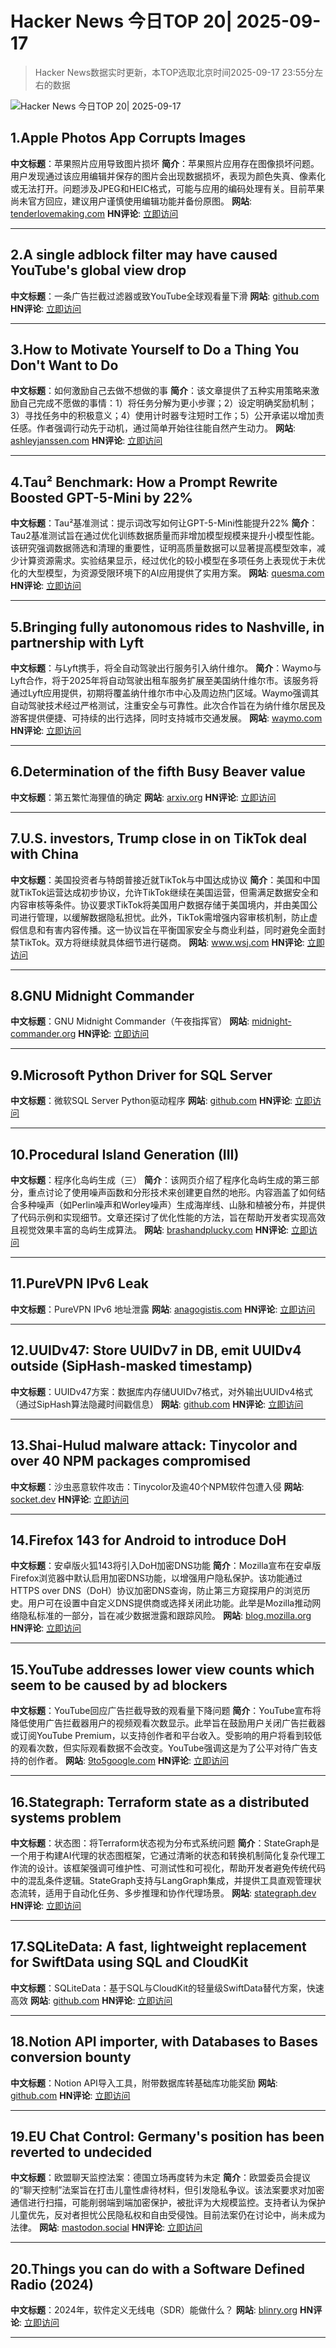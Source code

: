 # Hacker News 今日TOP 20| 2025-09-17

> Hacker News数据实时更新，本TOP选取北京时间2025-09-17 23:55分左右的数据

![Hacker News 今日TOP 20| 2025-09-17](https://img.chuhaix.com/2024/0910_imageFile-1665440404179-628424718_1725901191.png)

## 1.Apple Photos App Corrupts Images
**中文标题**：苹果照片应用导致图片损坏
**简介**：苹果照片应用存在图像损坏问题。用户发现通过该应用编辑并保存的图片会出现数据损坏，表现为颜色失真、像素化或无法打开。问题涉及JPEG和HEIC格式，可能与应用的编码处理有关。目前苹果尚未官方回应，建议用户谨慎使用编辑功能并备份原图。
**网站**:  <a href='https://tenderlovemaking.com/2025/09/17/apple-photos-app-corrupts-images/' target='_blank' rel='nofollow'>tenderlovemaking.com</a>
**HN评论**:  <a href='https://news.ycombinator.com/item?id=45274277&utm_source=www.chuhaix.com' target='_blank' rel='nofollow'>立即访问</a>

---

## 2.A single adblock filter may have caused YouTube's global view drop
**中文标题**：一条广告拦截过滤器或致YouTube全球观看量下滑
**网站**:  <a href='https://github.com/easylist/easylist/issues/22375' target='_blank' rel='nofollow'>github.com</a>
**HN评论**:  <a href='https://news.ycombinator.com/item?id=45276614&utm_source=www.chuhaix.com' target='_blank' rel='nofollow'>立即访问</a>

---

## 3.How to Motivate Yourself to Do a Thing You Don't Want to Do
**中文标题**：如何激励自己去做不想做的事
**简介**：该文章提供了五种实用策略来激励自己完成不愿做的事情：1）将任务分解为更小步骤；2）设定明确奖励机制；3）寻找任务中的积极意义；4）使用计时器专注短时工作；5）公开承诺以增加责任感。作者强调行动先于动机，通过简单开始往往能自然产生动力。
**网站**:  <a href='https://ashleyjanssen.com/how-to-motivate-yourself-to-do-a-thing-you-dont-want-to-do/' target='_blank' rel='nofollow'>ashleyjanssen.com</a>
**HN评论**:  <a href='https://news.ycombinator.com/item?id=45276987&utm_source=www.chuhaix.com' target='_blank' rel='nofollow'>立即访问</a>

---

## 4.Tau² Benchmark: How a Prompt Rewrite Boosted GPT-5-Mini by 22%
**中文标题**：Tau²基准测试：提示词改写如何让GPT-5-Mini性能提升22%
**简介**：Tau2基准测试旨在通过优化训练数据质量而非增加模型规模来提升小模型性能。该研究强调数据筛选和清理的重要性，证明高质量数据可以显著提高模型效率，减少计算资源需求。实验结果显示，经过优化的较小模型在多项任务上表现优于未优化的大型模型，为资源受限环境下的AI应用提供了实用方案。
**网站**:  <a href='https://quesma.com/blog/tau2-benchmark-improving-results-smaller-models/' target='_blank' rel='nofollow'>quesma.com</a>
**HN评论**:  <a href='https://news.ycombinator.com/item?id=45275354&utm_source=www.chuhaix.com' target='_blank' rel='nofollow'>立即访问</a>

---

## 5.Bringing fully autonomous rides to Nashville, in partnership with Lyft
**中文标题**：与Lyft携手，将全自动驾驶出行服务引入纳什维尔。
**简介**：Waymo与Lyft合作，将于2025年将自动驾驶出租车服务扩展至美国纳什维尔市。该服务将通过Lyft应用提供，初期将覆盖纳什维尔市中心及周边热门区域。Waymo强调其自动驾驶技术经过严格测试，注重安全与可靠性。此次合作旨在为纳什维尔居民及游客提供便捷、可持续的出行选择，同时支持城市交通发展。
**网站**:  <a href='https://waymo.com/blog/2025/09/waymo-is-coming-to-nashville-in-partnership-with-lyft' target='_blank' rel='nofollow'>waymo.com</a>
**HN评论**:  <a href='https://news.ycombinator.com/item?id=45275415&utm_source=www.chuhaix.com' target='_blank' rel='nofollow'>立即访问</a>

---

## 6.Determination of the fifth Busy Beaver value
**中文标题**：第五繁忙海狸值的确定
**网站**:  <a href='https://arxiv.org/abs/2509.12337' target='_blank' rel='nofollow'>arxiv.org</a>
**HN评论**:  <a href='https://news.ycombinator.com/item?id=45273999&utm_source=www.chuhaix.com' target='_blank' rel='nofollow'>立即访问</a>

---

## 7.U.S. investors, Trump close in on TikTok deal with China
**中文标题**：美国投资者与特朗普接近就TikTok与中国达成协议
**简介**：美国和中国就TikTok运营达成初步协议，允许TikTok继续在美国运营，但需满足数据安全和内容审核等条件。协议要求TikTok将美国用户数据存储于美国境内，并由美国公司进行管理，以缓解数据隐私担忧。此外，TikTok需增强内容审核机制，防止虚假信息和有害内容传播。这一协议旨在平衡国家安全与商业利益，同时避免全面封禁TikTok。双方将继续就具体细节进行磋商。
**网站**:  <a href='https://www.wsj.com/tech/details-emerge-on-u-s-china-tiktok-deal-594e009f' target='_blank' rel='nofollow'>www.wsj.com</a>
**HN评论**:  <a href='https://news.ycombinator.com/item?id=45267643&utm_source=www.chuhaix.com' target='_blank' rel='nofollow'>立即访问</a>

---

## 8.GNU Midnight Commander
**中文标题**：GNU Midnight Commander（午夜指挥官）
**网站**:  <a href='https://midnight-commander.org/' target='_blank' rel='nofollow'>midnight-commander.org</a>
**HN评论**:  <a href='https://news.ycombinator.com/item?id=45271481&utm_source=www.chuhaix.com' target='_blank' rel='nofollow'>立即访问</a>

---

## 9.Microsoft Python Driver for SQL Server
**中文标题**：微软SQL Server Python驱动程序
**网站**:  <a href='https://github.com/microsoft/mssql-python' target='_blank' rel='nofollow'>github.com</a>
**HN评论**:  <a href='https://news.ycombinator.com/item?id=45277023&utm_source=www.chuhaix.com' target='_blank' rel='nofollow'>立即访问</a>

---

## 10.Procedural Island Generation (III)
**中文标题**：程序化岛屿生成（三）
**简介**：该网页介绍了程序化岛屿生成的第三部分，重点讨论了使用噪声函数和分形技术来创建更自然的地形。内容涵盖了如何结合多种噪声（如Perlin噪声和Worley噪声）生成海岸线、山脉和植被分布，并提供了代码示例和实现细节。文章还探讨了优化性能的方法，旨在帮助开发者实现高效且视觉效果丰富的岛屿生成算法。
**网站**:  <a href='https://brashandplucky.com/2025/09/17/procedural-island-generation-iii.html' target='_blank' rel='nofollow'>brashandplucky.com</a>
**HN评论**:  <a href='https://news.ycombinator.com/item?id=45275049&utm_source=www.chuhaix.com' target='_blank' rel='nofollow'>立即访问</a>

---

## 11.PureVPN IPv6 Leak
**中文标题**：PureVPN IPv6 地址泄露
**网站**:  <a href='https://anagogistis.com/posts/purevpn-ipv6-leak/' target='_blank' rel='nofollow'>anagogistis.com</a>
**HN评论**:  <a href='https://news.ycombinator.com/item?id=45273897&utm_source=www.chuhaix.com' target='_blank' rel='nofollow'>立即访问</a>

---

## 12.UUIDv47: Store UUIDv7 in DB, emit UUIDv4 outside (SipHash-masked timestamp)
**中文标题**：UUIDv47方案：数据库内存储UUIDv7格式，对外输出UUIDv4格式（通过SipHash算法隐藏时间戳信息）
**网站**:  <a href='https://github.com/stateless-me/uuidv47' target='_blank' rel='nofollow'>github.com</a>
**HN评论**:  <a href='https://news.ycombinator.com/item?id=45275973&utm_source=www.chuhaix.com' target='_blank' rel='nofollow'>立即访问</a>

---

## 13.Shai-Hulud malware attack: Tinycolor and over 40 NPM packages compromised
**中文标题**：沙虫恶意软件攻击：Tinycolor及逾40个NPM软件包遭入侵
**网站**:  <a href='https://socket.dev/blog/ongoing-supply-chain-attack-targets-crowdstrike-npm-packages' target='_blank' rel='nofollow'>socket.dev</a>
**HN评论**:  <a href='https://news.ycombinator.com/item?id=45260741&utm_source=www.chuhaix.com' target='_blank' rel='nofollow'>立即访问</a>

---

## 14.Firefox 143 for Android to introduce DoH
**中文标题**：安卓版火狐143将引入DoH加密DNS功能
**简介**：Mozilla宣布在安卓版Firefox浏览器中默认启用加密DNS功能，以增强用户隐私保护。该功能通过HTTPS over DNS（DoH）协议加密DNS查询，防止第三方窥探用户的浏览历史。用户可在设置中自定义DNS提供商或选择关闭此功能。此举是Mozilla推动网络隐私标准的一部分，旨在减少数据泄露和跟踪风险。
**网站**:  <a href='https://blog.mozilla.org/en/firefox/dns-android/' target='_blank' rel='nofollow'>blog.mozilla.org</a>
**HN评论**:  <a href='https://news.ycombinator.com/item?id=45275444&utm_source=www.chuhaix.com' target='_blank' rel='nofollow'>立即访问</a>

---

## 15.YouTube addresses lower view counts which seem to be caused by ad blockers
**中文标题**：YouTube回应广告拦截导致的观看量下降问题
**简介**：YouTube宣布将降低使用广告拦截器用户的视频观看次数显示。此举旨在鼓励用户关闭广告拦截器或订阅YouTube Premium，以支持创作者和平台收入。受影响的用户将看到较低的观看次数，但实际观看数据不会改变。YouTube强调这是为了公平对待广告支持的创作者。
**网站**:  <a href='https://9to5google.com/2025/09/16/youtube-lower-view-counts-ad-blockers/' target='_blank' rel='nofollow'>9to5google.com</a>
**HN评论**:  <a href='https://news.ycombinator.com/item?id=45276262&utm_source=www.chuhaix.com' target='_blank' rel='nofollow'>立即访问</a>

---

## 16.Stategraph: Terraform state as a distributed systems problem
**中文标题**：状态图：将Terraform状态视为分布式系统问题
**简介**：StateGraph是一个用于构建AI代理的状态图框架，它通过清晰的状态和转换机制简化复杂代理工作流的设计。该框架强调可维护性、可测试性和可视化，帮助开发者避免传统代码中的混乱条件逻辑。StateGraph支持与LangGraph集成，并提供工具直观管理状态流转，适用于自动化任务、多步推理和协作代理场景。
**网站**:  <a href='https://stategraph.dev/blog/why-stategraph/' target='_blank' rel='nofollow'>stategraph.dev</a>
**HN评论**:  <a href='https://news.ycombinator.com/item?id=45273352&utm_source=www.chuhaix.com' target='_blank' rel='nofollow'>立即访问</a>

---

## 17.SQLiteData: A fast, lightweight replacement for SwiftData using SQL and CloudKit
**中文标题**：SQLiteData：基于SQL与CloudKit的轻量级SwiftData替代方案，快速高效
**网站**:  <a href='https://github.com/pointfreeco/sqlite-data' target='_blank' rel='nofollow'>github.com</a>
**HN评论**:  <a href='https://news.ycombinator.com/item?id=45275582&utm_source=www.chuhaix.com' target='_blank' rel='nofollow'>立即访问</a>

---

## 18.Notion API importer, with Databases to Bases conversion bounty
**中文标题**：Notion API导入工具，附带数据库转基础库功能奖励
**网站**:  <a href='https://github.com/obsidianmd/obsidian-importer/issues/421' target='_blank' rel='nofollow'>github.com</a>
**HN评论**:  <a href='https://news.ycombinator.com/item?id=45271942&utm_source=www.chuhaix.com' target='_blank' rel='nofollow'>立即访问</a>

---

## 19.EU Chat Control: Germany's position has been reverted to undecided
**中文标题**：欧盟聊天监控法案：德国立场再度转为未定
**简介**：欧盟委员会提议的“聊天控制”法案旨在打击儿童性虐待材料，但引发隐私争议。该法案要求对加密通信进行扫描，可能削弱端到端加密保护，被批评为大规模监控。支持者认为保护儿童优先，反对者担忧公民隐私权和自由受侵蚀。目前法案仍在讨论中，尚未成为法律。
**网站**:  <a href='https://mastodon.social/@chatcontrol/115215006562371435' target='_blank' rel='nofollow'>mastodon.social</a>
**HN评论**:  <a href='https://news.ycombinator.com/item?id=45273854&utm_source=www.chuhaix.com' target='_blank' rel='nofollow'>立即访问</a>

---

## 20.Things you can do with a Software Defined Radio (2024)
**中文标题**：2024年，软件定义无线电（SDR）能做什么？
**网站**:  <a href='https://blinry.org/50-things-with-sdr/' target='_blank' rel='nofollow'>blinry.org</a>
**HN评论**:  <a href='https://news.ycombinator.com/item?id=45262835&utm_source=www.chuhaix.com' target='_blank' rel='nofollow'>立即访问</a>

---

